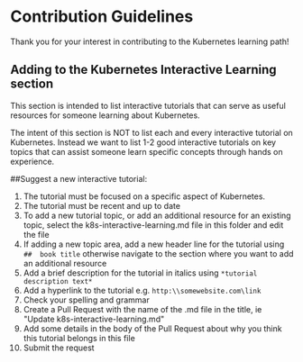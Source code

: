 # Contribution Guidelines

Thank you for your interest in contributing to the Kubernetes learning path!

## Adding to the Kubernetes Interactive Learning section

This section is intended to list interactive tutorials that can serve as useful resources for someone learning about Kubernetes.

The intent of this section is NOT to list each and every interactive tutorial on Kubernetes. Instead we want to list 1-2 good interactive tutorials on key topics that can assist someone learn specific concepts through hands on experience. 

##Suggest a new interactive tutorial:
1. The tutorial must be focused on a specific aspect of Kubernetes. 
2. The tutorial must be recent and up to date
3. To add a new tutorial topic, or add an additional resource for an existing topic, select the k8s-interactive-learning.md file in this folder and edit the file
4. If adding a new topic area, add a new header line for the tutorial using `##  book title` otherwise navigate to the section where you want to add an additional resource
5. Add a brief description for the tutorial in italics using `*tutorial description text*`
6. Add a hyperlink to the tutorial e.g. `http:\\somewebsite.com\link`
7. Check your spelling and grammar
8. Create a Pull Request with the name of the .md file in the title, ie "Update k8s-interactive-learning.md"
9. Add some details in the body of the Pull Request about why you think this tutorial belongs in this file
10. Submit the request
